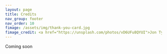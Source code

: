 ```yaml
---
layout: page
title: Credits
nav_group: footer
nav_order: 10
fimage: /assets/img/thank-you-card.jpg
fimage_credit: <a href="https://unsplash.com/photos/vD6UFu8QYUI">Jon Tyson, license free</a>
---
```


Coming soon